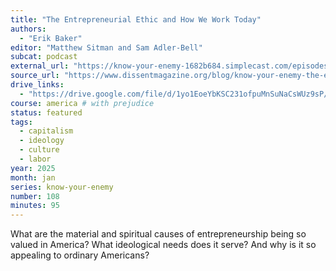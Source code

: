 ```yaml
---
title: "The Entrepreneurial Ethic and How We Work Today"
authors:
  - "Erik Baker"
editor: "Matthew Sitman and Sam Adler-Bell"
subcat: podcast
external_url: "https://know-your-enemy-1682b684.simplecast.com/episodes/the-entrepreneurial-work-ethic-blah-blah-blah-w-erik-baker"
source_url: "https://www.dissentmagazine.org/blog/know-your-enemy-the-entrepreneurial-ethic/"
drive_links:
  - "https://drive.google.com/file/d/1yo1EoeYbKSC231ofpuMnSuNaCsWUz9sP/view?usp=drivesdk"
course: america # with prejudice
status: featured
tags:
  - capitalism
  - ideology
  - culture
  - labor
year: 2025
month: jan
series: know-your-enemy
number: 108
minutes: 95
---
```


What are the material and spiritual causes of entrepreneurship being so valued in America?
What ideological needs does it serve?
And why is it so appealing to ordinary Americans?
